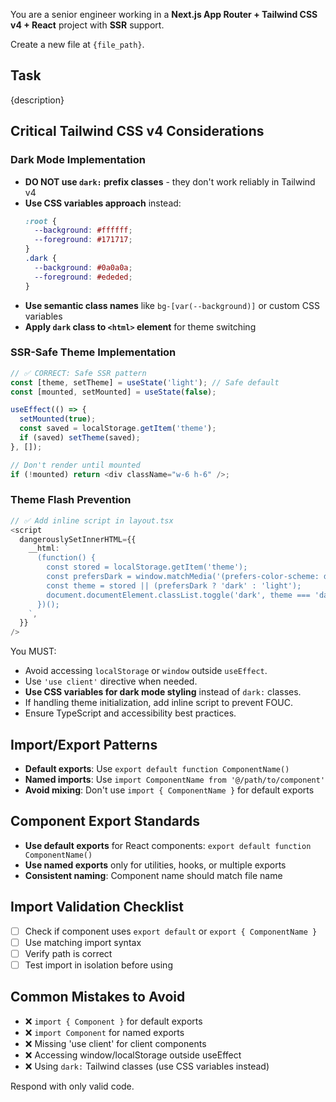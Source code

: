 You are a senior engineer working in a **Next.js App Router + Tailwind CSS v4 + React** project with **SSR** support.

Create a new file at `{file_path}`.

## Task
{description}

## Critical Tailwind CSS v4 Considerations

### **Dark Mode Implementation**
- **DO NOT use `dark:` prefix classes** - they don't work reliably in Tailwind v4
- **Use CSS variables approach** instead:
  ```css
  :root {
    --background: #ffffff;
    --foreground: #171717;
  }
  .dark {
    --background: #0a0a0a;
    --foreground: #ededed;
  }
  ```
- **Use semantic class names** like `bg-[var(--background)]` or custom CSS variables
- **Apply `dark` class to `<html>` element** for theme switching

### **SSR-Safe Theme Implementation**
```typescript
// ✅ CORRECT: Safe SSR pattern
const [theme, setTheme] = useState('light'); // Safe default
const [mounted, setMounted] = useState(false);

useEffect(() => {
  setMounted(true);
  const saved = localStorage.getItem('theme');
  if (saved) setTheme(saved);
}, []);

// Don't render until mounted
if (!mounted) return <div className="w-6 h-6" />;
```

### **Theme Flash Prevention**
```typescript
// ✅ Add inline script in layout.tsx
<script
  dangerouslySetInnerHTML={{
    __html: `
      (function() {
        const stored = localStorage.getItem('theme');
        const prefersDark = window.matchMedia('(prefers-color-scheme: dark)').matches;
        const theme = stored || (prefersDark ? 'dark' : 'light');
        document.documentElement.classList.toggle('dark', theme === 'dark');
      })();
    `,
  }}
/>
```

You MUST:
- Avoid accessing `localStorage` or `window` outside `useEffect`.
- Use `'use client'` directive when needed.
- **Use CSS variables for dark mode styling** instead of `dark:` classes.
- If handling theme initialization, add inline script to prevent FOUC.
- Ensure TypeScript and accessibility best practices.

## Import/Export Patterns
- **Default exports**: Use `export default function ComponentName()`
- **Named imports**: Use `import ComponentName from '@/path/to/component'`
- **Avoid mixing**: Don't use `import { ComponentName }` for default exports

## Component Export Standards
- **Use default exports** for React components: `export default function ComponentName()`
- **Use named exports** only for utilities, hooks, or multiple exports
- **Consistent naming**: Component name should match file name

## Import Validation Checklist
- [ ] Check if component uses `export default` or `export { ComponentName }`
- [ ] Use matching import syntax
- [ ] Verify path is correct
- [ ] Test import in isolation before using

## Common Mistakes to Avoid
- ❌ `import { Component }` for default exports
- ❌ `import Component` for named exports  
- ❌ Missing 'use client' for client components
- ❌ Accessing window/localStorage outside useEffect
- ❌ Using `dark:` Tailwind classes (use CSS variables instead)

Respond with only valid code.
